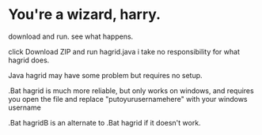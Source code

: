 # You're a wizard, harry.
download and run. see what happens.

click Download ZIP and run hagrid.java
i take no responsibility for what hagrid does. 

Java hagrid may have some problem but requires no setup.

.Bat hagrid is much more reliable, but only works on windows, and requires you open the file and replace  "putoyurusernamehere"  with your windows username

.Bat hagridB is an alternate to .Bat hagrid if it doesn't work.


